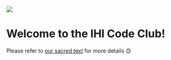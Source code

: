 ![](content/images/CodeClubLong.png)

# Welcome to the IHI Code Club!

Please refer to [our sacred text](https://ucl-ihi.github.io/CodeClub-Bible/) for more details :blush:
